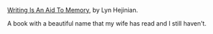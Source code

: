 <!--
.. title: Memory
.. slug: memory
.. date: 2019-07-27 20:45:24 UTC+02:00
.. tags: 
.. category: 
.. link: 
.. description: 
.. type: text
.. status:
-->

[Writing Is An Aid To Memory](http://eclipsearchive.org/projects/WRITING/writing.html), by Lyn Hejinian.

A book with a beautiful name that my wife has read and I still haven't.
